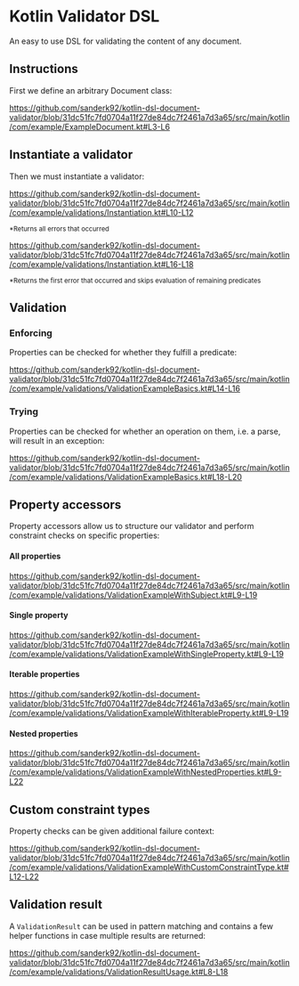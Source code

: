 # Kotlin Validator DSL
An easy to use DSL for validating the content of any document.

## Instructions

First we define an arbitrary Document class:

https://github.com/sanderk92/kotlin-dsl-document-validator/blob/31dc51fc7fd0704a11f27de84dc7f2461a7d3a65/src/main/kotlin/com/example/ExampleDocument.kt#L3-L6

## Instantiate a validator

Then we must instantiate a validator:

https://github.com/sanderk92/kotlin-dsl-document-validator/blob/31dc51fc7fd0704a11f27de84dc7f2461a7d3a65/src/main/kotlin/com/example/validations/Instantiation.kt#L10-L12

<sup>*Returns all errors that occurred<sup>

https://github.com/sanderk92/kotlin-dsl-document-validator/blob/31dc51fc7fd0704a11f27de84dc7f2461a7d3a65/src/main/kotlin/com/example/validations/Instantiation.kt#L16-L18

<sup>*Returns the first error that occurred and skips evaluation of remaining predicates<sup>

## Validation

### Enforcing

Properties can be checked for whether they fulfill a predicate:

https://github.com/sanderk92/kotlin-dsl-document-validator/blob/31dc51fc7fd0704a11f27de84dc7f2461a7d3a65/src/main/kotlin/com/example/validations/ValidationExampleBasics.kt#L14-L16

### Trying

Properties can be checked for whether an operation on them, i.e. a parse, will result in an exception:

https://github.com/sanderk92/kotlin-dsl-document-validator/blob/31dc51fc7fd0704a11f27de84dc7f2461a7d3a65/src/main/kotlin/com/example/validations/ValidationExampleBasics.kt#L18-L20

## Property accessors

Property accessors allow us to structure our validator and perform constraint checks on specific properties:

#### All properties

https://github.com/sanderk92/kotlin-dsl-document-validator/blob/31dc51fc7fd0704a11f27de84dc7f2461a7d3a65/src/main/kotlin/com/example/validations/ValidationExampleWithSubject.kt#L9-L19

#### Single property

https://github.com/sanderk92/kotlin-dsl-document-validator/blob/31dc51fc7fd0704a11f27de84dc7f2461a7d3a65/src/main/kotlin/com/example/validations/ValidationExampleWithSingleProperty.kt#L9-L19

#### Iterable properties

https://github.com/sanderk92/kotlin-dsl-document-validator/blob/31dc51fc7fd0704a11f27de84dc7f2461a7d3a65/src/main/kotlin/com/example/validations/ValidationExampleWithIterableProperty.kt#L9-L19

#### Nested properties

https://github.com/sanderk92/kotlin-dsl-document-validator/blob/31dc51fc7fd0704a11f27de84dc7f2461a7d3a65/src/main/kotlin/com/example/validations/ValidationExampleWithNestedProperties.kt#L9-L22

## Custom constraint types

Property checks can be given additional failure context:

https://github.com/sanderk92/kotlin-dsl-document-validator/blob/31dc51fc7fd0704a11f27de84dc7f2461a7d3a65/src/main/kotlin/com/example/validations/ValidationExampleWithCustomConstraintType.kt#L12-L22

## Validation result

A `ValidationResult` can be used in pattern matching and contains a few helper functions in case multiple results are returned:

https://github.com/sanderk92/kotlin-dsl-document-validator/blob/31dc51fc7fd0704a11f27de84dc7f2461a7d3a65/src/main/kotlin/com/example/validations/ValidationResultUsage.kt#L8-L18